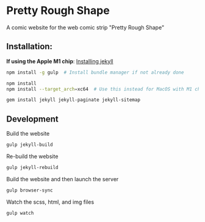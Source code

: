 # Pretty Rough Shape

A comic website for the web comic strip "Pretty Rough Shape"

## Installation:

__If using the Apple M1 chip__: [Installing jekyll](https://www.earthinversion.com/blogging/how-to-install-jekyll-on-appple-m1-macbook/)


```sh
npm install -g gulp  # Install bundle manager if not already done

npm install
npm install --target_arch=xc64  # Use this instead for MacOS with M1 chip

gem install jekyll jekyll-paginate jekyll-sitemap
```

## Development

Build the website
```sh
gulp jekyll-build
```

Re-build the website
```sh
gulp jekyll-rebuild
```

Build the website and then launch the server
```sh
gulp browser-sync
```

Watch the scss, html, and img files
```sh
gulp watch
```